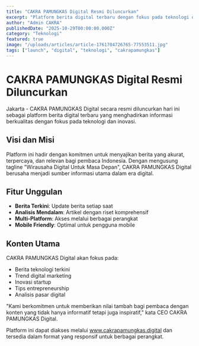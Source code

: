```yaml
---
title: "CAKRA PAMUNGKAS Digital Resmi Diluncurkan"
excerpt: "Platform berita digital terbaru dengan fokus pada teknologi dan inovasi hadir untuk memberikan informasi berkualitas kepada pembaca Indonesia."
author: "Admin CAKRA"
publishedDate: "2025-10-29T00:00:00.000Z"
category: "Teknologi"
featured: true
image: "/uploads/articles/article-1761704726765-77553511.jpg"
tags: ["launch", "digital", "teknologi", "cakrapamungkas"]
---
```


# CAKRA PAMUNGKAS Digital Resmi Diluncurkan

Jakarta - CAKRA PAMUNGKAS Digital secara resmi diluncurkan hari ini sebagai platform berita digital terbaru yang menghadirkan informasi berkualitas dengan fokus pada teknologi dan inovasi.

## Visi dan Misi

Platform ini hadir dengan komitmen untuk menyajikan berita yang akurat, terpercaya, dan relevan bagi pembaca Indonesia. Dengan mengusung tagline "Wirausaha Digital Untuk Masa Depan", CAKRA PAMUNGKAS Digital berusaha menjadi sumber informasi utama dalam era digital.

## Fitur Unggulan

- **Berita Terkini**: Update berita setiap saat
- **Analisis Mendalam**: Artikel dengan riset komprehensif
- **Multi-Platform**: Akses melalui berbagai perangkat
- **Mobile Friendly**: Optimal untuk pengguna mobile

## Konten Utama

CAKRA PAMUNGKAS Digital akan fokus pada:
- Berita teknologi terkini
- Trend digital marketing
- Inovasi startup
- Tips entrepreneurship
- Analisis pasar digital

"Kami berkomitmen untuk memberikan nilai tambah bagi pembaca dengan konten yang tidak hanya informatif tetapi juga inspiratif," kata CEO CAKRA PAMUNGKAS Digital.

Platform ini dapat diakses melalui www.cakrapamungkas.digital dan tersedia dalam format yang responsif untuk berbagai perangkat.
